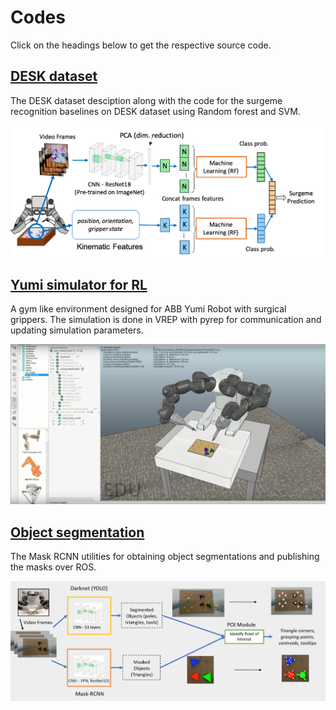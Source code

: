 # Codes

Click on the headings below to get the respective source code.

## [DESK dataset](https://github.com/nmadapan/Forward_Project.git)
The DESK dataset desciption along with the code for the surgeme recognition baselines on DESK dataset using Random forest and SVM.
<p align="center">
  <img width=640 src="surgeme_rec.png">
</p>

## [Yumi simulator for RL](https://github.com/MythraV/gym_yumi)
A gym like environment designed for ABB Yumi Robot with surgical grippers.
The simulation is done in VREP with pyrep for communication and updating simulation parameters.
<p align="center">
  <img width=640 src="yumisim.png">
</p>

## [Object segmentation](https://github.com/MythraV/mrcnn-utils)
The Mask RCNN utilities for obtaining object segmentations and publishing the masks over ROS.
<p align="center">
  <img width=640 src="vision_bgd.png">
</p>

